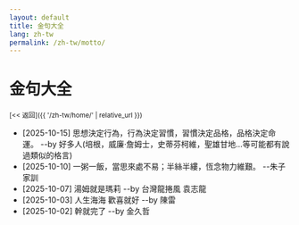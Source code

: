 ```yaml
---
layout: default
title: 金句大全
lang: zh-tw
permalink: /zh-tw/motto/
---
```

# 金句大全

<sub>[<< 返回]({{ '/zh-tw/home/' | relative_url }})</sub>

* [2025-10-15] 思想決定行為，行為決定習慣，習慣決定品格，品格決定命運。 --by 好多人(培根，威廉·詹姆士，史蒂芬柯維，聖雄甘地…等可能都有說過類似的格言)
* [2025-10-10] 一粥一飯，當思來處不易；半絲半縷，恆念物力維艱。 --朱子家訓
* [2025-10-07] 湯姆就是瑪莉  --by 台灣龍捲風 袁志龍
* [2025-10-03] 人生海海 歡喜就好  --by 陳雷
* [2025-10-02] 幹就完了  --by 金久哲